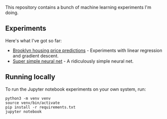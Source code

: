 This repository contains a bunch of machine learning experiments I'm
doing.

## Experiments

Here's what I've got so far:

* [Brooklyn housing price predictions](bk-housing/BkHousing.ipynb) - Experiments with linear regression and gradient descent.
* [Super simple neural net](super-simple-nn.ipynb) - A ridiculously simple neural net.

## Running locally

To run the Jupyter notebook experiments on your own system, run:

```
python3 -m venv venv
source venv/bin/activate
pip install -r requirements.txt
jupyter notebook
```
